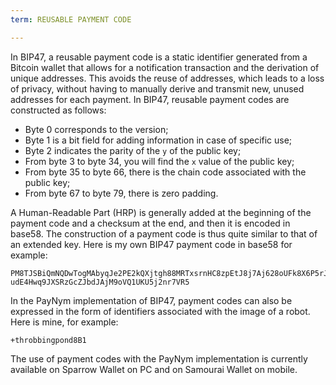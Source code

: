 ```yaml
---
term: REUSABLE PAYMENT CODE

---
```

In BIP47, a reusable payment code is a static identifier generated from a Bitcoin wallet that allows for a notification transaction and the derivation of unique addresses. This avoids the reuse of addresses, which leads to a loss of privacy, without having to manually derive and transmit new, unused addresses for each payment. In BIP47, reusable payment codes are constructed as follows:


- Byte 0 corresponds to the version;
- Byte 1 is a bit field for adding information in case of specific use;
- Byte 2 indicates the parity of the `y` of the public key;
- From byte 3 to byte 34, you will find the `x` value of the public key;
- From byte 35 to byte 66, there is the chain code associated with the public key;
- From byte 67 to byte 79, there is zero padding.

A Human-Readable Part (HRP) is generally added at the beginning of the payment code and a checksum at the end, and then it is encoded in base58. The construction of a payment code is thus quite similar to that of an extended key. Here is my own BIP47 payment code in base58 for example:

```text
PM8TJSBiQmNQDwTogMAbyqJe2PE2kQXjtgh88MRTxsrnHC8zpEtJ8j7Aj628oUFk8X6P5rJ7P5qD
udE4Hwq9JXSRzGcZJbdJAjM9oVQ1UKU5j2nr7VR5
```

In the PayNym implementation of BIP47, payment codes can also be expressed in the form of identifiers associated with the image of a robot. Here is mine, for example:

```text
+throbbingpond8B1
```

The use of payment codes with the PayNym implementation is currently available on Sparrow Wallet on PC and on Samourai Wallet on mobile.